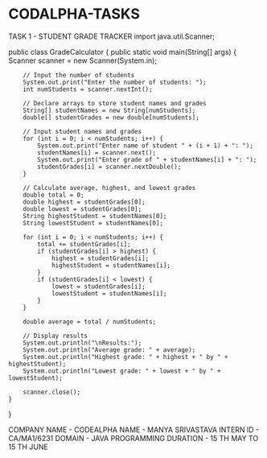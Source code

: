 # CODALPHA-TASKS
 TASK 1 - STUDENT GRADE TRACKER
import java.util.Scanner;

public class GradeCalculator {
    public static void main(String[] args) {
        Scanner scanner = new Scanner(System.in);

        // Input the number of students
        System.out.print("Enter the number of students: ");
        int numStudents = scanner.nextInt();

        // Declare arrays to store student names and grades
        String[] studentNames = new String[numStudents];
        double[] studentGrades = new double[numStudents];

        // Input student names and grades
        for (int i = 0; i < numStudents; i++) {
            System.out.print("Enter name of student " + (i + 1) + ": ");
            studentNames[i] = scanner.next();
            System.out.print("Enter grade of " + studentNames[i] + ": ");
            studentGrades[i] = scanner.nextDouble();
        }

        // Calculate average, highest, and lowest grades
        double total = 0;
        double highest = studentGrades[0];
        double lowest = studentGrades[0];
        String highestStudent = studentNames[0];
        String lowestStudent = studentNames[0];

        for (int i = 0; i < numStudents; i++) {
            total += studentGrades[i];
            if (studentGrades[i] > highest) {
                highest = studentGrades[i];
                highestStudent = studentNames[i];
            }
            if (studentGrades[i] < lowest) {
                lowest = studentGrades[i];
                lowestStudent = studentNames[i];
            }
        }

        double average = total / numStudents;

        // Display results
        System.out.println("\nResults:");
        System.out.println("Average grade: " + average);
        System.out.println("Highest grade: " + highest + " by " + highestStudent);
        System.out.println("Lowest grade: " + lowest + " by " + lowestStudent);

        scanner.close();
    }
}


COMPANY NAME - CODEALPHA 
NAME - MANYA SRIVASTAVA 
INTERN ID - CA/MA1/6231
DOMAIN - JAVA PROGRAMMING 
DURATION - 15 TH MAY TO 15 TH JUNE 

